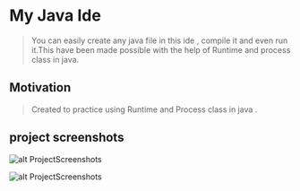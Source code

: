 # My Java Ide

> You can easily create any java file in this ide , compile it and even run it.This have been made possible
with the help of 
Runtime and process class in java.

## Motivation 
> Created to practice using Runtime and Process class in java .



## project screenshots

![alt ProjectScreenshots](https://raw.githubusercontent.com/dsc712/my-java-ide/master/calc15/screen1.png)


![alt ProjectScreenshots](https://raw.githubusercontent.com/dsc712/my-java-ide/master/calc15/screen2.png)
